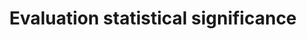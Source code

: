 ---
title: 'Evaluation statistical significance'
field: 'is.evaluation.significance'
slug: 'is-evaluation-significance'
comment: 'Select from control list'
required: False
vocabulary: 'vocabulary.txt'
module: 'Evaluation'
cluster: 'Impact'
policy: 'Controlled value. Single select from control list.'
layout: 'home'
---